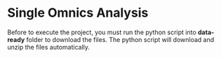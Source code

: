 # Single Omnics Analysis
Before to execute the project, you must run the python script into **data-ready** folder to download the files. The python script will download and unzip the files automatically.
